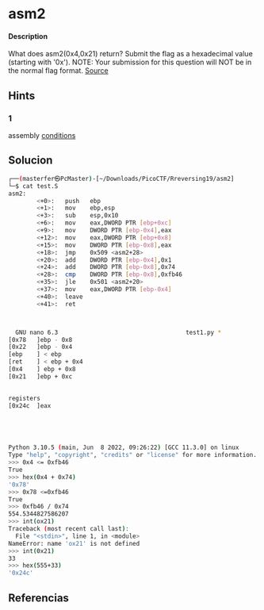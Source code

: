 # asm2

#### Description
What does asm2(0x4,0x21) return? Submit the flag as a hexadecimal value (starting with '0x'). NOTE: Your submission for this question will NOT be in the normal flag format. [Source](https://jupiter.challenges.picoctf.org/static/7e3eb2f90200ac88126f62ceb4bc3948/test.S)

## Hints
### 1
assembly [conditions](https://www.tutorialspoint.com/assembly_programming/assembly_conditions.htm)

## Solucion

```bash
┌──(masterfer㉿PcMaster)-[~/Downloads/PicoCTF/Rreversing19/asm2]
└─$ cat test.S 
asm2:
        <+0>:   push   ebp
        <+1>:   mov    ebp,esp
        <+3>:   sub    esp,0x10
        <+6>:   mov    eax,DWORD PTR [ebp+0xc]
        <+9>:   mov    DWORD PTR [ebp-0x4],eax
        <+12>:  mov    eax,DWORD PTR [ebp+0x8]
        <+15>:  mov    DWORD PTR [ebp-0x8],eax
        <+18>:  jmp    0x509 <asm2+28>
        <+20>:  add    DWORD PTR [ebp-0x4],0x1
        <+24>:  add    DWORD PTR [ebp-0x8],0x74
        <+28>:  cmp    DWORD PTR [ebp-0x8],0xfb46
        <+35>:  jle    0x501 <asm2+20>
        <+37>:  mov    eax,DWORD PTR [ebp-0x4]
        <+40>:  leave  
        <+41>:  ret  



  GNU nano 6.3                                    test1.py *                                           
[0x78   ]ebp - 0x8
[0x22   ]ebp - 0x4
[ebp    ] < ebp   
[ret    ] < ebp + 0x4
[0x4    ] ebp + 0x8
[0x21   ]ebp + 0xc 

 
registers
[0x24c  ]eax





Python 3.10.5 (main, Jun  8 2022, 09:26:22) [GCC 11.3.0] on linux
Type "help", "copyright", "credits" or "license" for more information.
>>> 0x4 <= 0xfb46
True
>>> hex(0x4 + 0x74)
'0x78'
>>> 0x78 <=0xfb46
True
>>> 0xfb46 / 0x74
554.5344827586207
>>> int(ox21)
Traceback (most recent call last):
  File "<stdin>", line 1, in <module>
NameError: name 'ox21' is not defined
>>> int(0x21)
33
>>> hex(555+33)
'0x24c'


```


## Referencias